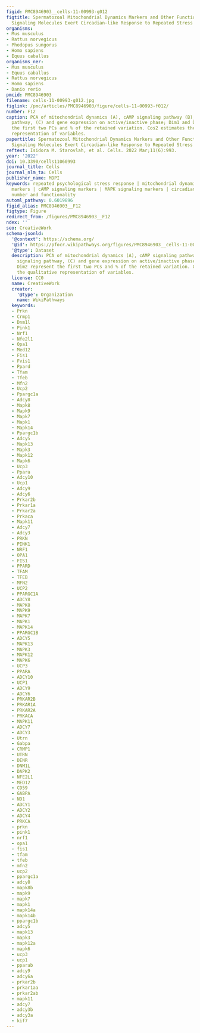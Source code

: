 ```yaml
---
figid: PMC8946903__cells-11-00993-g012
figtitle: Spermatozoal Mitochondrial Dynamics Markers and Other Functionality-Related
  Signaling Molecules Exert Circadian-like Response to Repeated Stress of Whole Organism
organisms:
- Mus musculus
- Rattus norvegicus
- Phodopus sungorus
- Homo sapiens
- Equus caballus
organisms_ner:
- Mus musculus
- Equus caballus
- Rattus norvegicus
- Homo sapiens
- Danio rerio
pmcid: PMC8946903
filename: cells-11-00993-g012.jpg
figlink: /pmc/articles/PMC8946903/figure/cells-11-00993-f012/
number: F12
caption: PCA of mitochondrial dynamics (A), cAMP signaling pathway (B), MAPK signaling
  pathway, (C) and gene expression on active/inactive phase; Dim1 and Dim2 represent
  the first two PCs and % of the retained variation. Cos2 estimates the qualitative
  representation of variables.
papertitle: Spermatozoal Mitochondrial Dynamics Markers and Other Functionality-Related
  Signaling Molecules Exert Circadian-like Response to Repeated Stress of Whole Organism.
reftext: Isidora M. Starovlah, et al. Cells. 2022 Mar;11(6):993.
year: '2022'
doi: 10.3390/cells11060993
journal_title: Cells
journal_nlm_ta: Cells
publisher_name: MDPI
keywords: repeated psychological stress response | mitochondrial dynamics and functionality
  markers | cAMP signaling markers | MAPK signaling markers | circadian | spermatozoa
  number and functionality
automl_pathway: 0.6019896
figid_alias: PMC8946903__F12
figtype: Figure
redirect_from: /figures/PMC8946903__F12
ndex: ''
seo: CreativeWork
schema-jsonld:
  '@context': https://schema.org/
  '@id': https://pfocr.wikipathways.org/figures/PMC8946903__cells-11-00993-g012.html
  '@type': Dataset
  description: PCA of mitochondrial dynamics (A), cAMP signaling pathway (B), MAPK
    signaling pathway, (C) and gene expression on active/inactive phase; Dim1 and
    Dim2 represent the first two PCs and % of the retained variation. Cos2 estimates
    the qualitative representation of variables.
  license: CC0
  name: CreativeWork
  creator:
    '@type': Organization
    name: WikiPathways
  keywords:
  - Prkn
  - Crmp1
  - Dnm1l
  - Pink1
  - Nrf1
  - Nfe2l1
  - Opa1
  - Med12
  - Fis1
  - Fvis1
  - Ppard
  - Tfam
  - Tfeb
  - Mfn2
  - Ucp2
  - Ppargc1a
  - Adcy8
  - Mapk8
  - Mapk9
  - Mapk7
  - Mapk1
  - Mapk14
  - Ppargc1b
  - Adcy5
  - Mapk13
  - Mapk3
  - Mapk12
  - Mapk6
  - Ucp3
  - Ppara
  - Adcy10
  - Ucp1
  - Adcy9
  - Adcy6
  - Prkar2b
  - Prkar1a
  - Prkar2a
  - Prkaca
  - Mapk11
  - Adcy7
  - Adcy3
  - PRKN
  - PINK1
  - NRF1
  - OPA1
  - FIS1
  - PPARD
  - TFAM
  - TFEB
  - MFN2
  - UCP2
  - PPARGC1A
  - ADCY8
  - MAPK8
  - MAPK9
  - MAPK7
  - MAPK1
  - MAPK14
  - PPARGC1B
  - ADCY5
  - MAPK13
  - MAPK3
  - MAPK12
  - MAPK6
  - UCP3
  - PPARA
  - ADCY10
  - UCP1
  - ADCY9
  - ADCY6
  - PRKAR2B
  - PRKAR1A
  - PRKAR2A
  - PRKACA
  - MAPK11
  - ADCY7
  - ADCY3
  - Utrn
  - Gabpa
  - CRMP1
  - UTRN
  - DENR
  - DNM1L
  - DAPK2
  - NFE2L1
  - MED12
  - CD59
  - GABPA
  - ND1
  - ADCY1
  - ADCY2
  - ADCY4
  - PRKCA
  - prkn
  - pink1
  - nrf1
  - opa1
  - fis1
  - tfam
  - tfeb
  - mfn2
  - ucp2
  - ppargc1a
  - adcy8
  - mapk8b
  - mapk9
  - mapk7
  - mapk1
  - mapk14a
  - mapk14b
  - ppargc1b
  - adcy5
  - mapk13
  - mapk3
  - mapk12a
  - mapk6
  - ucp3
  - ucp1
  - pparab
  - adcy9
  - adcy6a
  - prkar2b
  - prkar1aa
  - prkar2ab
  - mapk11
  - adcy7
  - adcy3b
  - adcy3a
  - kif7
---
```

